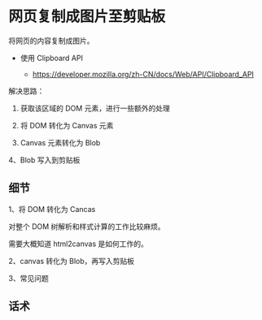 # 网页复制成图片至剪贴板

将网页的内容复制成图片。

- 使用 Clipboard API

    - https://developer.mozilla.org/zh-CN/docs/Web/API/Clipboard_API

解决思路：

1. 获取该区域的 DOM 元素，进行一些额外的处理

2. 将 DOM 转化为 Canvas 元素

3. Canvas 元素转化为 Blob

4、Blob 写入到剪贴板

## 细节

1、将 DOM 转化为 Cancas

对整个 DOM 树解析和样式计算的工作比较麻烦。

需要大概知道 html2canvas 是如何工作的。

2、canvas 转化为 Blob，再写入剪贴板

3、常见问题

## 话术


